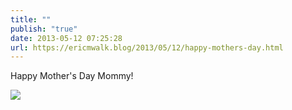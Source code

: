 ```yaml
---
title: ""
publish: "true"
date: 2013-05-12 07:25:28
url: https://ericmwalk.blog/2013/05/12/happy-mothers-day.html
---
```


Happy Mother's Day Mommy!

![](https://ericmwalk.blog/uploads/2022/e518da097d.jpg)